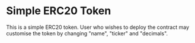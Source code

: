 # Simple ERC20 Token
This is a simple ERC20 token. User who wishes to deploy the contract may customise the token by changing "name", "ticker" and "decimals".
